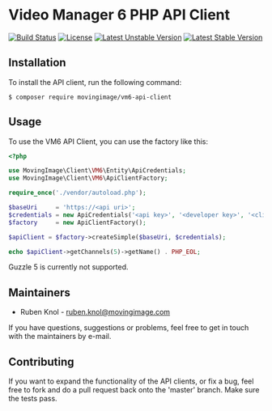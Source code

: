 # Video Manager 6 PHP API Client

[![Build Status](https://travis-ci.org/MovingImage24/VM6ApiClient.svg?branch=master)](https://travis-ci.org/MovingImage24/VM6ApiClient) [![License](https://poser.pugx.org/movingimage/vm6-api-client/license)](https://packagist.org/packages/movingimage/vm6-api-client) [![Latest Unstable Version](https://poser.pugx.org/movingimage/vm6-api-client/v/unstable)](https://packagist.org/packages/movingimage/vm6-api-client) [![Latest Stable Version](https://poser.pugx.org/movingimage/vm6-api-client/v/stable)](https://packagist.org/packages/movingimage/vm6-api-client)

## Installation

To install the API client, run the following command:

```
$ composer require movingimage/vm6-api-client
```

## Usage

To use the VM6 API Client, you can use the factory like this:

```php
<?php

use MovingImage\Client\VM6\Entity\ApiCredentials;
use MovingImage\Client\VM6\ApiClientFactory;

require_once('./vendor/autoload.php');

$baseUri     = 'https://<api uri>';
$credentials = new ApiCredentials('<api key>', '<developer key>', '<client key>');
$factory     = new ApiClientFactory();

$apiClient = $factory->createSimple($baseUri, $credentials);

echo $apiClient->getChannels(5)->getName() . PHP_EOL;
```

Guzzle 5 is currently not supported.

## Maintainers

* Ruben Knol - ruben.knol@movingimage.com

If you have questions, suggestions or problems, feel free to get in touch with the maintainers by e-mail.

## Contributing

If you want to expand the functionality of the API clients, or fix a bug, feel free to fork and do a pull request back onto the 'master' branch. Make sure the tests pass.
